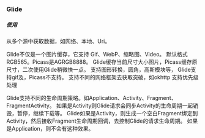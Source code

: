 ### Glide

##### 使用

从多个源中获取数据，如网络、本地、Uri。

Glide不仅是一个图片缓存，它支持 Gif、WebP、缩略图、Video。
默认格式RGB565。Picass是AGRGB8888。
Glide缓存当前尺寸大小图片，Picass缓存原尺寸，二次使用Glide稍微快一点。
支持图形转换，圆角，高斯模块等，
Glide支持gif及，Picass不支持。
支持不同的网络框架去获取突破，如okhttp
支持优先级处理

Glide支持不同的生命周期策略。如Application、Activity、Fragment、FragmentActivity。
如果是Activity则Glide请求会同步Activity的生命周期一起销毁，暂停，继续下载等。
Glide如果是Activity，则生成一个空白Fragment绑定到Activity，然后接收Fragment生命周期回调，去控制Glide的请求生命周期。
如果是Application，则不会有这种效果。







































